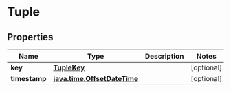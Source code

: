 
# Tuple

## Properties
Name | Type | Description | Notes
------------ | ------------- | ------------- | -------------
**key** | [**TupleKey**](TupleKey.md) |  |  [optional]
**timestamp** | [**java.time.OffsetDateTime**](java.time.OffsetDateTime.md) |  |  [optional]



